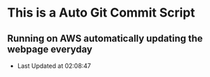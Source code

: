 # This is a Auto Git Commit Script 
## Running on AWS automatically updating the webpage everyday

- Last Updated at 02:08:47
